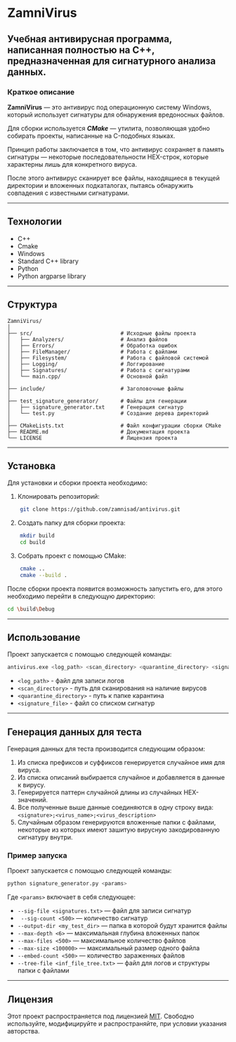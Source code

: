 # ZamniVirus
Учебная антивирусная программа, написанная полностью на С++, предназначенная для сигнатурного
анализа данных.
---
### Краткое описание

**ZamniVirus** — это антивирус под операционную систему Windows, который использует сигнатуры для обнаружения вредоносных файлов.

Для сборки используется ***CMake*** — утилита, позволяющая удобно собирать проекты, написанные на C-подобных языках.

Принцип работы заключается в том, что антивирус сохраняет в память сигнатуры — некоторые последовательности HEX-строк, которые характерны лишь для конкретного вируса.

После этого антивирус сканирует все файлы, находящиеся в текущей директории и вложенных подкаталогах, пытаясь обнаружить совпадения с известными сигнатурами.

---
## Технологии
- C++
- Cmake
- Windows
- Standard C++ library
- Python
- Python argparse library
---
## Структура
```
ZamniVirus/
│
├── src/                            # Исходные файлы проекта
│   ├── Analyzers/                  # Анализ файлов
│   ├── Errors/                     # Обработка ошибок
│   ├── FileManager/                # Работа с файлами
│   ├── Filesystem/                 # Работа с файловой системой
│   ├── Logging/                    # Логгирование
│   ├── Signatures/                 # Работа с сигнатурами
│   └── main.cpp/                   # Основной файл
│
├── include/                        # Заголовочные файлы
│
├── test_signature_generator/       # Файлы для генерации
│   ├── signature_generator.txt     # Генерация сигнатур
│   └── test.py                     # Создание дерева директорий
│
├── CMakeLists.txt                  # Файл конфигурации сборки CMake
├── README.md                       # Документация проекта
└── LICENSE                         # Лицензия проекта
```
---
## Установка
Для установки и сборки проекта необходимо:
1. Клонировать репозиторий:
```bash
    git clone https://github.com/zamnisad/antivirus.git
```
2. Создать папку для сборки проекта:
```bash
    mkdir build
    cd build
```
3. Собрать проект с помощью CMake:
```bash
    cmake ..
    cmake --build .
```
После сборки проекта появится возможность запустить его, для этого необходимо 
перейти в следующую директорию:
```bash
cd \build\Debug    
```
---
## Использование
Проект запускается с помощью следующей команды:
```bash
antivirus.exe <log_path> <scan_directory> <quarantine_directory> <signature_file>
```
- `<log_path>` - файл для записи логов
- `<scan_directory>` - путь для сканирования на наличие вирусов
- `<quarantine_directory>` - путь к папке карантина
- `<signature_file>` - файл со списком сигнатур
---
## Генерация данных для теста

Генерация данных для теста производится следующим образом:

1. Из списка префиксов и суффиксов генерируется случайное имя для вируса.
2. Из списка описаний выбирается случайное и добавляется в данные к вирусу.
3. Генерируется паттерн случайной длины из случайных HEX-значений.
4. Все полученные выше данные соединяются в одну строку вида:  
   `<signature>;<virus_name>;<virus_description>`
5. Случайным образом генерируются вложенные папки с файлами, некоторые из которых имеют зашитую вирусную закодированную сигнатуру внутри.

### Пример запуска

Проект запускается с помощью следующей команды:
```bash
python signature_generator.py <params>
```
    
Где `<params>` включает в себя следующее:
- `--sig-file <signatures.txt>` — файл для записи сигнатур
- ` --sig-count <500>` — количество сигнатур
- `--output-dir <my_test_dir>` — папка в которой будут хранится файлы
- `--max-depth <6>` — максимальная глубина вложенных папок
- `--max-files <500>` — максимальное количество файлов
- `--max-size <100000>` — максимальный размер одного файла
- `--embed-count <500>` — количество зараженных файлов
- `--tree-file <inf_file_tree.txt>` — файл для логов и структуры папки с файлами
---
## Лицензия
Этот проект распространяется под лицензией [MIT](LICENSE).
Свободно используйте, модифицируйте и распространяйте, при условии указания авторства.